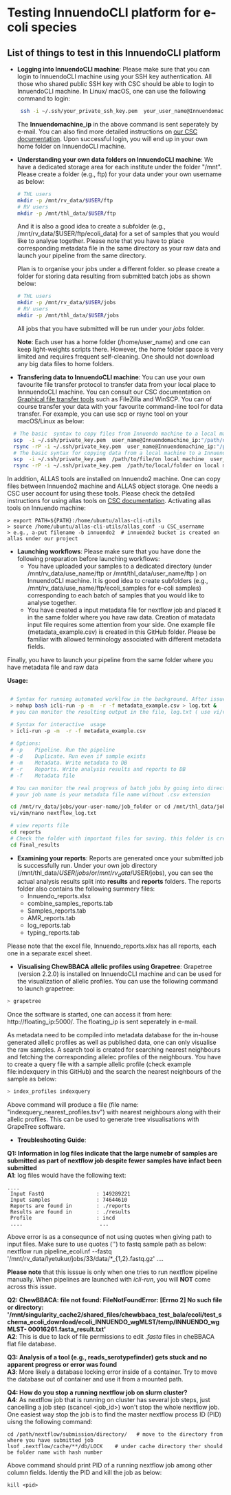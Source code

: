 
# Testing InnuendoCLI platform for e-coli species

## List of things to test in this InnuendoCLI platform 
- **Logging into InnuendoCLI machine**:
  Please make sure that you can login to InnuendoCLI machine using your SSH key authentication. All those who shared public SSH key with CSC should be able to login to InnuendoCLI machine. In Linux/ macOS, one can use the following command to login:
  ```bash
   ssh -i ~/.ssh/your_private_ssh_key.pem  your_user_name@Innuendomachine_ip
  ```
  The **Innuendomachine_ip** in the above command is sent seperately by e-mail. You can also find more detailed instructions on [our CSC documentation](https://docs.csc.fi/computing/connecting/). Upon successful login, you will end up in your own home folder on InnuendoCLI machine.
- **Understanding your own data folders on InnuendoCLI machine**:
  We have a dedicated storage area for each institute under the folder "/mnt". Please create a folder (e.g., ftp) for your data under your own username as below:

   ```bash
   # THL users
   mkdir -p /mnt/rv_data/$USER/ftp 
   # RV users
   mkdir -p /mnt/thl_data/$USER/ftp
  ```
  And it is also a good idea to create a subfolder (e.g., /mnt/rv_data/$USER/ftp/ecoli_data)  for a set of samples that you would like to analyse together. Please note that you have to place corresponding metadata file in the same directory as your raw data and launch your pipeline from the same directory.

  Plan is to organise your jobs under a different folder. so please create a folder for storing data resulting from submitted batch jobs as shown below:

   ``` bash
   # THL users
   mkdir -p /mnt/rv_data/$USER/jobs
   # RV users
   mkdir -p /mnt/thl_data/$USER/jobs
    ```
   All jobs that you have submitted will be run under your *jobs* folder.

   **Note**: Each user has a home folder (/home/user_name) and one can keep light-weights scripts there. However, the home folder space is very limited and requires frequent self-cleaning.  One should not download any big data files to home folders.
- **Transfering data to InnuendoCLI machine**: You can use your own favourite file transfer protocol to transfer data from your local place to InnnuendoCLI machine.  You can consult our CSC documentation on [Graphical file transfer tools](https://docs.csc.fi/data/moving/graphical_transfer/) such as FileZilla and WinSCP.
  You can of course transfer your data with your favourite command-line tool for data transfer. For example, you can use scp or rsync tool on your macOS/Linux as below:

```bash
  # The basic  syntax to copy files from Innuendo machine to a local machine
  scp  -i ~/.ssh/private_key.pem  user_name@Innuendomachine_ip:"/path/of the/file/on Innuendo machine"  
  rsync -rP -i ~/.ssh/private_key.pem  user_name@Innuendomachine_ip:"/path/to/the/folder on Innuendo machine "
  # The basic syntax for copying data from a local machine to a Innuendo machine
  scp  -i ~/.ssh/private_key.pem  /path/to/file/on local machine  user_name@Innuendomachine_ip:"/path/to/destination/folder on Innuendo machine"
  rsync -rP -i ~/.ssh/private_key.pem  /path/to/local/folder on local mahcine  user_name@Innuendomachine_ip:"/path/to/destination/folder on Innuendo machine"
```

In addition, ALLAS tools are installed on Innuendo2 machine. One can copy files  between Innuendo2 machine and ALLAS object storage. One needs a CSC user account for using these tools. Please check the detailed instructions for using allas tools on [CSC documentation](https://docs.csc.fi/data/Allas/accessing_allas/).
 Activating allas tools on Innuendo machine:
 ```
 > export PATH=${PATH}:/home/ubuntu/allas-cli-utils
 > source /home/ubuntu/allas-cli-utils/allas_conf -u CSC_username
 > e.g., a-put filename -b innuendo2  # innuendo2 bucket is created on allas under our project
  ```
- **Launching workflows**: Please make sure that you have done the following preparation before launching workflows:
    - You have uploaded your samples to a dedicated directory (under /mnt/rv_data/use_name/ftp or /mnt/thl_data/user_name/ftp ) on InnuendoCLI machine. It is good idea to create subfolders (e.g., /mnt/rv_data/use_name/ftp/ecoli_samples for e-coli samples) corresponding to each batch of samples that you would like to analyse together.
    - You have created a input metadata file for nextflow job and placed it in the same folder where you have raw data. Creation of matadata input file requires some attention from your side. One example file (metadata_example.csv) is created in this GitHub folder. Please be familiar with allowed terminology associated with different metadata fields.

Finally, you have to launch your pipeline from the same folder where you have metadata file and raw data

   **Usage:**

  ```bash

   # Syntax for running automated worklfow in the background. After issueing the following command, please use  **contrl + c**  to get back to the linux terminal; 
   > nohup bash icli-run -p -m  -r -f metadata_example.csv > log.txt &
   # you can monitor the resulting output in the file, log.txt ( use vi/vim/nano log.txt) to check if the job has successfully been started.
  
   # Syntax for interactive  usage 
   > icli-run -p -m  -r -f metadata_example.csv
   
   # Options:
   # -p    Pipeline. Run the pipeline
   # -d    Duplicate. Run even if sample exists
   # -m    Metadata. Write metadata to DB
   # -r    Reports. Write analysis results and reports to DB
   # -f    Metadata file

   # You can monitor the real progress of batch jobs by going into directory where job is running
   # your job name is your metadata file name without .csv extension

   cd /mnt/rv_data/jobs/your-user-name/job_folder or cd /mnt/thl_data/jobs/your-user-name/job_folder
   vi/vim/nano nextflow_log.txt

   # view reports file 
   cd reports
   # Check the folder with important files for saving. this folder is created once job is successfully finished.
   cd Final_results

  ```
 - **Examining your reports**:
    Reports are generated once your submitted job is successfully run. Under your own job directory (/mnt/thl_data/$USER/jobs/ or /mnt/rv_data/$USER/jobs), you can see the actual analysis results split into **results** and **reports** folders. The reports folder also contains the following summery files:
   - Innuendo_reports.xlsx
   - combine_samples_reports.tab
   - Samples_reports.tab
   - AMR_reports.tab
   - log_reports.tab
   - typing_reports.tab

 Please note that the excel file, Innuendo_reports.xlsx has all reports, each one in a separate excel sheet.

 - **Visualising ChewBBACA allelic profiles using Grapetree**:
  Grapetree (version 2.2.0) is installed on InnuendoCLI machine and can be used for the visualization of allelic profiles.  You can use the following command to launch grapetree: 

  ```bash
  > grapetree
  ```
 Once the software is started, one can access it from here: http://floating_ip:5000/. The floating_ip is sent seperately in e-mail.

 As metadata need to be compiled into metadata database for the in-house generated allelic profiles as well as published data, one can only visualise the raw samples. A search tool is created for searching nearest neighbours and fetching the corresponding allelec profiles of the neighbours. You have to create a query file with a sample allelic  profile (check example file:indexquery in this GitHub) and the search the nearest neighbours of the sample as below:

```bash
> index_profiles indexquery
```
Above command will produce a file (file name: "indexquery_nearest_profiles.tsv") with nearest neighbours along with their allelic profiles. This can be used to generate tree visualisations with GrapeTree software.

- **Troubleshooting Guide**: <br>

 **Q1: Information in log files indicate that the large numebr of samples are submitted as part of  nextflow job despite fewer samples have infact been submitted**
 <br>**A1**:  log files would have the following text: <br> 
 ```
 ....
  Input FastQ                 : 149289221 
  Input samples               : 74644610 
  Reports are found in        : ./reports 
  Results are found in        : ./results 
  Profile                     : incd 
  ....                         ...
 ```
 Above error is as a consequnce of not using quotes when giving path to input files. Make sure to use quotes ('') to fastq sample path as below:
  nextflow run pipeline_ecoli.nf --fastq '/mnt/rv_data/lyetukur/jobs/33/data/*_{1,2}.fastq.gz' ....

 **Please note** that this isssue is only when one tries to run nextflow pipeline manually. When pipelines are launched with *icli-run*, you will **NOT** come across this issue.


 **Q2: ChewBBACA: file not found: FileNotFoundError: [Errno 2] No such file or directory: '/mnt/singularity_cache2/shared_files/chewbbaca_test_bala/ecoli/test_schema_ecoli_download/ecoli_INNUENDO_wgMLST/temp/INNUENDO_wgMLST-  00016261.fasta_result.txt'**
 <br> 
 **A2**: This is due to lack of file permissions to edit *.fasta* files in cheBBACA flat file database.

 **Q3: Analysis of a tool (e.g., reads_serotypefinder) gets stuck and no apparent progress or error was found**
<br> 
  **A3**:  More likely a database locking error inside of a container. Try to move the database out of container and use it from a mounted path.

 **Q4: How do you stop a running nextflow job on slurm cluster?**
<br> **A4**: As nextflow job that is running on cluster has several job steps, just cancelling a job step (scancel <job_id>) won't stop the whole nextflow job. One easiest way stop the job is to find the master nextflow process ID (PID) uisng  the following command:

 ```
 cd /path/nextflow/submission/directory/   # move to the directory from where you have submitted job
 lsof .nextflow/cache/**/db/LOCK    # under cache directory ther should be folder name with hash number
 ```
 Above command should print  PID  of a running nextflow job among other column fields. Identiy the PID and kill the job as below:
 ```
 kill <pid>
 ```

